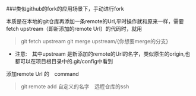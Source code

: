 ###类似github的fork的应用场景下，手动进行fork


本质是在本地的git仓库再添加一条remote的Url,平时操作就和原来一样，需要fetch upstream（即新添加的remote Url）的代码时，就用
> git fetch upstream
> git merge upstream/{你想要merge的分支}

* 注意:　其中upstream 是新添加的remote的Url的名字，类似原生的origin,也都可以在项目根目录中的.git/config中看到


添加remote Url 的　command
>git remote add 自定义的名字　远程仓库的ssh 